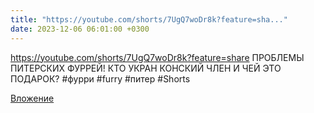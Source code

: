 ```yaml
---
title: "https://youtube.com/shorts/7UgQ7woDr8k?feature=sha..."
date: 2023-12-06 06:01:00 +0300
---
```


https://youtube.com/shorts/7UgQ7woDr8k?feature=share
ПРОБЛЕМЫ ПИТЕРСКИХ ФУРРЕЙ! КТО УКРАН КОНСКИЙ ЧЛЕН И ЧЕЙ ЭТО ПОДАРОК? #фурри #furry #питер #Shorts

[Вложение](https://vk.com/video41076938_456239708)
